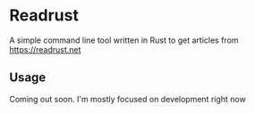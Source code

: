 # Readrust
A simple command line tool written in Rust to get articles from https://readrust.net

## Usage
Coming out soon. I'm mostly focused on development right now